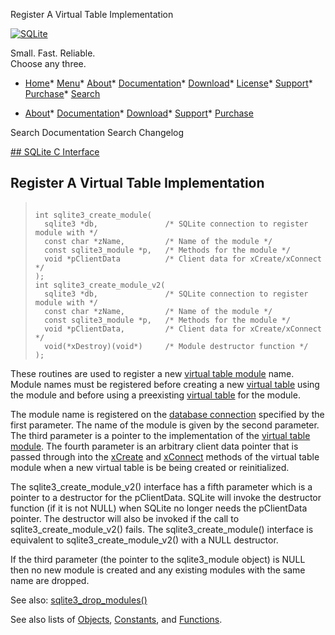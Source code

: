 




Register A Virtual Table Implementation




[![SQLite](../images/sqlite370_banner.gif)](../index.html)


Small. Fast. Reliable.  
Choose any three.


* [Home](../index.html)* [Menu](javascript:void(0))* [About](../about.html)* [Documentation](../docs.html)* [Download](../download.html)* [License](../copyright.html)* [Support](../support.html)* [Purchase](../prosupport.html)* [Search](javascript:void(0))




* [About](../about.html)* [Documentation](../docs.html)* [Download](../download.html)* [Support](../support.html)* [Purchase](../prosupport.html)






Search Documentation
Search Changelog









[## SQLite C Interface](../c3ref/intro.html)
## Register A Virtual Table Implementation




> ```
> 
> int sqlite3_create_module(
>   sqlite3 *db,               /* SQLite connection to register module with */
>   const char *zName,         /* Name of the module */
>   const sqlite3_module *p,   /* Methods for the module */
>   void *pClientData          /* Client data for xCreate/xConnect */
> );
> int sqlite3_create_module_v2(
>   sqlite3 *db,               /* SQLite connection to register module with */
>   const char *zName,         /* Name of the module */
>   const sqlite3_module *p,   /* Methods for the module */
>   void *pClientData,         /* Client data for xCreate/xConnect */
>   void(*xDestroy)(void*)     /* Module destructor function */
> );
> 
> ```



These routines are used to register a new [virtual table module](../c3ref/module.html) name.
Module names must be registered before
creating a new [virtual table](../vtab.html) using the module and before using a
preexisting [virtual table](../vtab.html) for the module.


The module name is registered on the [database connection](../c3ref/sqlite3.html) specified
by the first parameter. The name of the module is given by the
second parameter. The third parameter is a pointer to
the implementation of the [virtual table module](../c3ref/module.html). The fourth
parameter is an arbitrary client data pointer that is passed through
into the [xCreate](../vtab.html#xcreate) and [xConnect](../vtab.html#xconnect) methods of the virtual table module
when a new virtual table is be being created or reinitialized.


The sqlite3\_create\_module\_v2() interface has a fifth parameter which
is a pointer to a destructor for the pClientData. SQLite will
invoke the destructor function (if it is not NULL) when SQLite
no longer needs the pClientData pointer. The destructor will also
be invoked if the call to sqlite3\_create\_module\_v2() fails.
The sqlite3\_create\_module()
interface is equivalent to sqlite3\_create\_module\_v2() with a NULL
destructor.


If the third parameter (the pointer to the sqlite3\_module object) is
NULL then no new module is created and any existing modules with the
same name are dropped.


See also: [sqlite3\_drop\_modules()](../c3ref/drop_modules.html)


See also lists of
 [Objects](../c3ref/objlist.html),
 [Constants](../c3ref/constlist.html), and
 [Functions](../c3ref/funclist.html).


